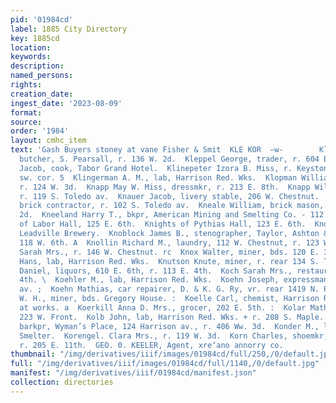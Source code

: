 ```yaml
---
pid: '01984cd'
label: 1885 City Directory
key: 1885cd
location: 
keywords: 
description: 
named_persons: 
rights: 
creation_date: 
ingest_date: '2023-08-09'
format: 
source: 
order: '1984'
layout: cmhc_item
text: 'Gash Buyers stoney at vane Fisher & Smit  KLE KOR  —w-        Klenner Adolph,
  butcher, S. Pearsall, r. 136 W. 2d.  Kleppel George, trader, r. 604 E. 8th.  Kline
  Jacob, cook, Tabor Grand Hotel.  Klinepeter Izora B. Miss, r. Keystone blk, Poplar,
  sw. cor. 5  Klingerman A. M., lab, Harrison Red. Wks.  Klopman William, mining,
  r. 124 W. 3d.  Knapp May W. Miss, dressmkr, r. 213 E. 8th.  Knapp William, teamster,
  r. 119 S. Toledo av.  Knauer Jacob, livery stable, 206 W. Chestnut.  Kneale Thomas,
  brick contractor, r. 102 S. Toledo av.  Kneale William, brick mason, r. 402 EK.
  2d.  Kneeland Harry T., bkpr, American Mining and Smelting Co. - 112 W. 3d. .  Knights
  of Labor Hall, 125 E. 6th.  Knights of Pythias Hall, 123 E. 6th.  Knodel John, driver,
  Leadville Brewery.  Knoblock James B., stenographer, Taylor, Ashton & Taylor, r..
  118 W. 6th. A  Knollin Richard M., laundry, 112 W. Chestnut, r. 123 W. Chest-- nut.  Knollin
  Sarah Mrs., r. 146 W. Chestnut. rc  Knox Walter, miner, bds. 120 E. 3d.  Knutson
  Hans, lab, Harrison Red. Wks.  Knutson Knute, miner, r. rear 134 S. Toledo av.  Koch
  Daniel, liquors, 610 E. 6th, r. 113 E. 4th.  Koch Sarah Mrs., restaurant, 1134 E.
  4th. \  Koehler M., lab, Harrison Red. Wks.  Koehn Joseph, expressman, r. 1313 Harrison
  av. ;  Koehn Mathias, car repairer, D. & K. G. Ry, vr. rear 1419 N. Poplar. ''  Koeller’
  W. H., miner, bds. Gregory House. :  Koelle Carl, chemist, Harrison Red. Wks., r.
  at works. a  Koerkill Anna D. Mrs., grocer, 202 E. 5th. :  Kolar Mathias, lab, r.
  223 W. Front.  Kolb John, lab, Harrison Red. Wks. + r. 208 S. Maple. !  Kolsch Julius,
  barkpr, Wyman’s Place, 124 Harrison av., r. 406 Ww. 3d.  Konder M., lab, Manville
  Smelter.  Korengel. Clara Mrs., r. 119 W. 3d.  Korn Charles, shoemkr, 808 N. Poplar,
  r. 205 E. 11th.  GEO. 0. KEELER, Agent, xre‘ano annorry co.           '
thumbnail: "/img/derivatives/iiif/images/01984cd/full/250,/0/default.jpg"
full: "/img/derivatives/iiif/images/01984cd/full/1140,/0/default.jpg"
manifest: "/img/derivatives/iiif/01984cd/manifest.json"
collection: directories
---
```

